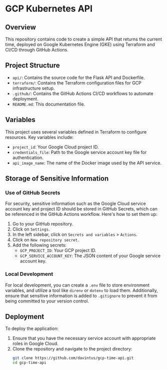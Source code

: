 # GCP Kubernetes API  

## Overview  

This repository contains code to create a simple API that returns the current time, deployed on Google Kubernetes Engine (GKE) using Terraform and CI/CD through GitHub Actions.  

## Project Structure  

- `api/`: Contains the source code for the Flask API and Dockerfile.  
- `terraform/`: Contains the Terraform configuration files for GCP infrastructure setup.  
- `.github/`: Contains the GitHub Actions CI/CD workflows to automate deployment.  
- `README.md`: This documentation file.  

## Variables  

This project uses several variables defined in Terraform to configure resources. Key variables include:  

- `project_id`: Your Google Cloud project ID.  
- `credentials_file`: Path to the Google service account key file for authentication.  
- `api_image_name`: The name of the Docker image used by the API service.  

## Storage of Sensitive Information  

### Use of GitHub Secrets  

For security, sensitive information such as the Google Cloud service account key and project ID should be stored in GitHub Secrets, which can be referenced in the GitHub Actions workflow. Here's how to set them up:  

1. Go to your GitHub repository.  
2. Click on `Settings`.  
3. In the left sidebar, click on `Secrets and variables` > `Actions`.  
4. Click on `New repository secret`.  
5. Add the following secrets:  
   - `GCP_PROJECT_ID`: Your GCP project ID.  
   - `GCP_SERVICE_ACCOUNT_KEY`: The JSON content of your Google service account key.  
   
### Local Development  

For local development, you can create a `.env` file to store environment variables, and utilize a tool like `direnv` or `dotenv` to load them. Additionally, ensure that sensitive information is added to `.gitignore` to prevent it from being committed to your version control.  

## Deployment  

To deploy the application:  

1. Ensure that you have the necessary service account with appropriate roles in Google Cloud.  
2. Clone the repository and navigate to the project directory:  
   ```bash  
   git clone https://github.com/davintus/gcp-time-api.git  
   cd gcp-time-api